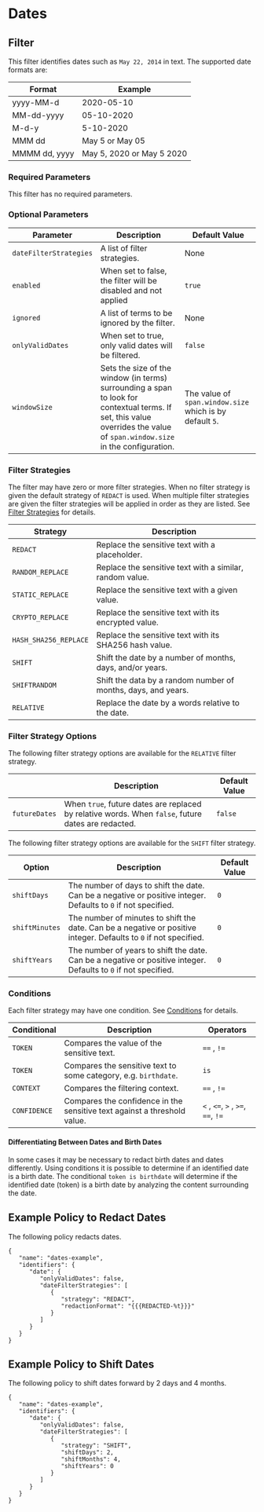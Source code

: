 # Dates

## Filter

This filter identifies dates such as `May 22, 2014` in text. The supported date formats are:

| Format        | Example                   |
|---------------|---------------------------|
| yyyy-MM-d     | 2020-05-10                |
| MM-dd-yyyy    | 05-10-2020                |
| M-d-y         | 5-10-2020                 |
| MMM dd        | May 5 or May 05           |
| MMMM dd, yyyy | May 5, 2020 or May 5 2020 |

### Required Parameters

This filter has no required parameters.

### Optional Parameters

| Parameter              | Description                                                                                                                                                                | Default Value                                            |
|------------------------|----------------------------------------------------------------------------------------------------------------------------------------------------------------------------|----------------------------------------------------------|
| `dateFilterStrategies` | A list of filter strategies.                                                                                                                                               | None                                                     |
| `enabled`              | When set to false, the filter will be disabled and not applied                                                                                                             | `true`                                                   |
| `ignored`              | A list of terms to be ignored by the filter.                                                                                                                               | None                                                     |
| `onlyValidDates`       | When set to true, only valid dates will be filtered.                                                                                                                       | `false`                                                  |
| `windowSize`           | Sets the size of the window (in terms) surrounding a span to look for contextual terms. If set, this value overrides the value of `span.window.size` in the configuration. | The value of `span.window.size` which is by default `5`. |

### Filter Strategies

The filter may have zero or more filter strategies. When no filter strategy is given the default strategy of `REDACT` is
used. When multiple filter strategies are given the filter strategies will be applied in order as they are listed.
See [Filter Strategies](#filter-strategies) for details.

| Strategy              | Description                                                   |
|-----------------------|---------------------------------------------------------------|
| `REDACT`              | Replace the sensitive text with a placeholder.                |
| `RANDOM_REPLACE`      | Replace the sensitive text with a similar, random value.      |
| `STATIC_REPLACE`      | Replace the sensitive text with a given value.                |
| `CRYPTO_REPLACE`      | Replace the sensitive text with its encrypted value.          |
| `HASH_SHA256_REPLACE` | Replace the sensitive text with its SHA256 hash value.        |
| `SHIFT`               | Shift the date by a number of months, days, and/or years.     |
| `SHIFTRANDOM`         | Shift the data by a random number of months, days, and years. |
| `RELATIVE`            | Replace the date by a words relative to the date.             |

### Filter Strategy Options

The following filter strategy options are available for the `RELATIVE` filter strategy.

|               | Description                                                                                        | Default Value |
|---------------|----------------------------------------------------------------------------------------------------|---------------|
| `futureDates` | When `true`, future dates are replaced by relative words. When `false`, future dates are redacted. | `false`       |

The following filter strategy options are available for the `SHIFT` filter strategy.

| Option         | Description                                                                                                       | Default Value |
|----------------|-------------------------------------------------------------------------------------------------------------------|---------------|
| `shiftDays`    | The number of days to shift the date. Can be a negative or positive integer. Defaults to `0` if not specified.    | `0`           |
| `shiftMinutes` | The number of minutes to shift the date. Can be a negative or positive integer. Defaults to `0` if not specified. | `0`           |
| `shiftYears`   | The number of years to shift the date. Can be a negative or positive integer. Defaults to `0` if not specified.   | `0`           |

### Conditions

Each filter strategy may have one condition. See [Conditions](#conditions) for details.

| Conditional  | Description                                                              | Operators                          |
|--------------|--------------------------------------------------------------------------|------------------------------------|
| `TOKEN`      | Compares the value of the sensitive text.                                | `==` , `!=`                        |
| `TOKEN`      | Compares the sensitive text to some category, e.g. `birthdate`.          | `is`                               |
| `CONTEXT`    | Compares the filtering context.                                          | `==` , `!=`                        |
| `CONFIDENCE` | Compares the confidence in the sensitive text against a threshold value. | `<` , `<=`, `>` , `>=`, `==`, `!=` |

#### Differentiating Between Dates and Birth Dates

In some cases it may be necessary to redact birth dates and dates differently. Using conditions it is possible to
determine if an identified date is a birth date. The conditional `token is birthdate` will determine if the identified
date (token) is a birth date by analyzing the content surrounding the date.

## Example Policy to Redact Dates

The following policy redacts dates.

```
{
   "name": "dates-example",
   "identifiers": {
      "date": {
         "onlyValidDates": false,
         "dateFilterStrategies": [
            {
               "strategy": "REDACT",
               "redactionFormat": "{{{REDACTED-%t}}}"
            }
         ]
      }
   }
}
```

## Example Policy to Shift Dates

The following policy to shift dates forward by 2 days and 4 months.

```
{
   "name": "dates-example",
   "identifiers": {
      "date": {
         "onlyValidDates": false,
         "dateFilterStrategies": [
            {
               "strategy": "SHIFT",
               "shiftDays": 2,
               "shiftMonths": 4,
               "shiftYears": 0
            }
         ]
      }
   }
}
```
